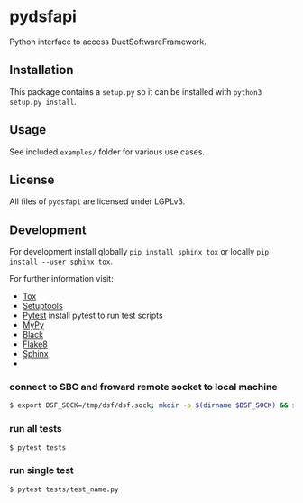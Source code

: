 # pydsfapi
Python interface to access DuetSoftwareFramework.

## Installation
This package contains a `setup.py` so it can be installed with `python3 setup.py install`.

## Usage
See included `examples/` folder for various use cases.

## License
All files of `pydsfapi` are licensed under LGPLv3.

## Development
For development install globally `pip install sphinx tox` or locally `pip install --user sphinx tox`.

For further information visit:
- [Tox](https://tox.readthedocs.io/en/latest/)
- [Setuptools](https://pypi.org/project/setuptools/)
- [Pytest](https://pytest.org/) install pytest to run test scripts
- [MyPy](http://www.mypy-lang.org/)
- [Black](https://github.com/psf/black)
- [Flake8](http://flake8.pycqa.org)
- [Sphinx](https://docs.readthedocs.io/en/stable/intro/getting-started-with-sphinx.html)
-
### connect to SBC and froward remote socket to local machine

```sh
$ export DSF_SOCK=/tmp/dsf/dsf.sock; mkdir -p $(dirname $DSF_SOCK) && ssh -N -L $DSF_SOCK:/var/run/dsf/dcs.sock pi@duet3.local
```

### run all tests

```sh
$ pytest tests
```

### run single test

```sh
$ pytest tests/test_name.py
```
